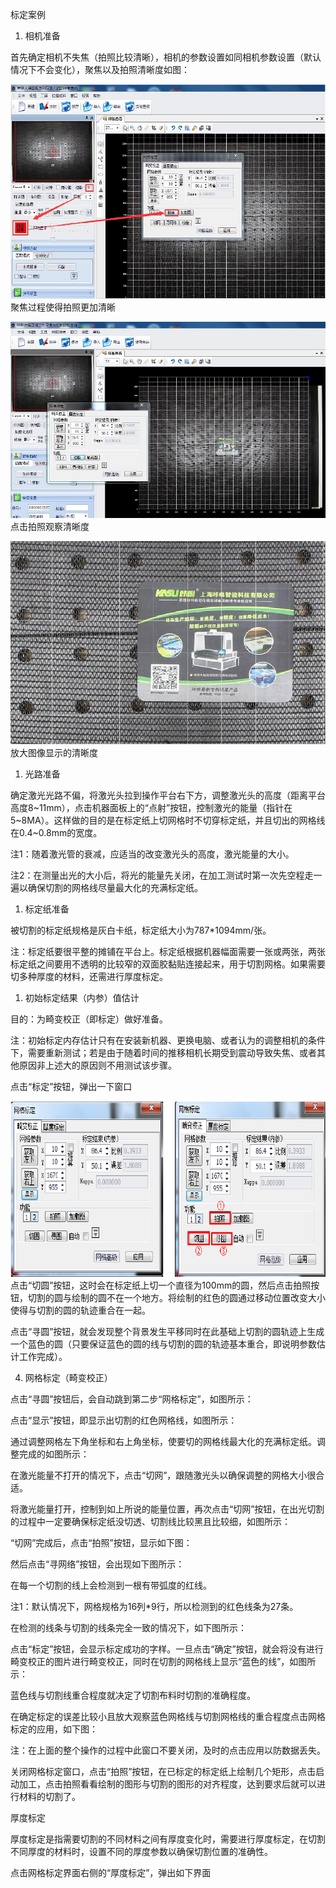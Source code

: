 标定案例

1. 相机准备

首先确定相机不失焦（拍照比较清晰），相机的参数设置如同相机参数设置（默认情况下不会变化），聚焦以及拍照清晰度如图：

![](/assets/标定1.jpg)聚焦过程使得拍照更加清晰

![](/assets/标定2.jpg)点击拍照观察清晰度

![](/assets/标定3.jpg)放大图像显示的清晰度

1. 光路准备

确定激光光路不偏，将激光头拉到操作平台右下方，调整激光头的高度（距离平台高度8~11mm），点击机器面板上的“点射”按钮，控制激光的能量（指针在5~8MA）。这样做的目的是在标定纸上切网格时不切穿标定纸，并且切出的网格线在0.4~0.8mm的宽度。

注1：随着激光管的衰减，应适当的改变激光头的高度，激光能量的大小。

注2：在测量出光的大小后，将光的能量先关闭，在加工测试时第一次先空程走一遍以确保切割的网格线尽量最大化的充满标定纸。

1. 标定纸准备

被切割的标定纸规格是灰白卡纸，标定纸大小为787\*1094mm/张。

注：标定纸要很平整的摊铺在平台上。标定纸根据机器幅面需要一张或两张，两张标定纸之间要用不透明的比较窄的双面胶黏贴连接起来，用于切割网格。如果需要切多种厚度的材料，还需进行厚度标定。

1. 初始标定结果（内参）值估计

目的：为畸变校正（即标定）做好准备。

注：初始标定内存估计只有在安装新机器、更换电脑、或者认为的调整相机的条件下，需要重新测试；若是由于随着时间的推移相机长期受到震动导致失焦、或者其他原因非上述大的原因则不用测试该步骤。

点击“标定”按钮，弹出一下窗口

![](/assets/标定4.jpg)点击“切圆”按钮，这时会在标定纸上切一个直径为100mm的圆，然后点击拍照按钮，切割的圆与绘制的圆不在一个地方。将绘制的红色的圆通过移动位置改变大小使得与切割的圆的轨迹重合在一起。

点击“寻圆”按钮，就会发现整个背景发生平移同时在此基础上切割的圆轨迹上生成一个蓝色的圆（只要保证蓝色的圆的线与切割的圆的轨迹基本重合，即说明参数估计工作完成）。

4. 网格标定（畸变校正）

点击“寻圆”按钮后，会自动跳到第二步“网格标定”，如图所示：

点击“显示”按钮，即显示出切割的红色网格线，如图所示：

通过调整网格左下角坐标和右上角坐标，使要切的网格线最大化的充满标定纸。调整完成的如图所示：

在激光能量不打开的情况下，点击“切网”，跟随激光头以确保调整的网格大小很合适。

将激光能量打开，控制到如上所说的能量位置，再次点击“切网”按钮，在出光切割的过程中一定要确保标定纸没切透、切割线比较黑且比较细，如图所示：

“切网”完成后，点击“拍照”按钮，显示如下图：

然后点击“寻网络”按钮，会出现如下图所示：

在每一个切割的线上会检测到一根有带弧度的红线。

注1：默认情况下，网格规格为16列\*9行，所以检测到的红色线条为27条。

在检测的线条与切割的线条完全一致的情况下，如下图所示：

点击“标定”按钮，会显示标定成功的字样。一旦点击“确定”按钮，就会将没有进行畸变校正的图片进行畸变校正，同时在切割的网格线上显示“蓝色的线”，如图所示：

蓝色线与切割线重合程度就决定了切割布料时切割的准确程度。

在确定标定的误差比较小且放大观察蓝色网格线与切割网格线的重合程度点击网格标定的应用，如下图：

注：在上面的整个操作的过程中此窗口不要关闭，及时的点击应用以防数据丢失。

关闭网格标定窗口，点击“拍照”按钮，在已标定的标定纸上绘制几个矩形，点击启动加工，点击拍照看看绘制的图形与切割的图形的对齐程度，达到要求后就可以进行材料的切割了。



厚度标定

厚度标定是指需要切割的不同材料之间有厚度变化时，需要进行厚度标定，在切割不同厚度的材料时，设置不同的厚度参数以确保切割位置的准确性。

点击网格标定界面右侧的“厚度标定”，弹出如下界面





